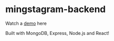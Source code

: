 # mingstagram-backend

Watch a [demo](https://mingstagram-frontend.netlify.app/) here


Built with MongoDB, Express, Node.js and React!
